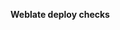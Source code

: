 **Weblate deploy checks**

<!--
Please paste the output of check --deploy command over here. Depending on
the installation, these can be executed in a different way. Please consult
https://docs.weblate.org/en/latest/admin/management.html for more details.

On pip installed Weblate:

weblate check --deploy

On Git checkout:

./manage.py check --deploy

Using docker-compose:

docker-compose exec --user weblate weblate weblate check --deploy
-->
